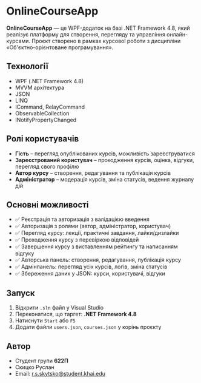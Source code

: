 # OnlineCourseApp

**OnlineCourseApp** — це WPF-додаток на базі .NET Framework 4.8, який реалізує платформу для створення, перегляду та управління онлайн-курсами. Проєкт створено в рамках курсової роботи з дисципліни «Об'єктно-орієнтоване програмування».

## Технології

- WPF (.NET Framework 4.8)
- MVVM архітектура
- JSON
- LINQ
- ICommand, RelayCommand
- ObservableCollection
- INotifyPropertyChanged

## Ролі користувачів

- **Гість** – перегляд опублікованих курсів, можливість зареєструватися
- **Зареєстрований користувач** – проходження курсів, оцінка, відгуки, перегляд свого профілю
- **Автор курсу** – створення, редагування та публікація курсів
- **Адміністратор** – модерація курсів, зміна статусів, ведення журналу дій

## Основні можливості

- ✅ Реєстрація та авторизація з валідацією введення
- ✅ Авторизація з ролями (автор, адміністратор, користувач)
- ✅ Перегляд курсу: лекції, практичні завдання, лайки/дизлайки
- ✅ Проходження курсу з перевіркою відповідей
- ✅ Завершення курсу з виставленням рейтингу та написанням відгуку
- ✅ Авторська панель: створення, редагування, публікація курсу
- ✅ Адмінпанель: перегляд усіх курсів, логів, зміна статусів
- ✅ Збереження даних у JSON: курси, користувачі, відгуки

## Запуск

1. Відкрити `.sln` файл у Visual Studio
2. Переконатися, що таргет: **.NET Framework 4.8**
3. Натиснути `Start` або `F5`
4. Додати файли `users.json`, `courses.json` у корінь проєкту

## Автор

- Студент групи **622П**
- Скицко Руслан
- Email: r.s.skytsko@student.khai.edu


